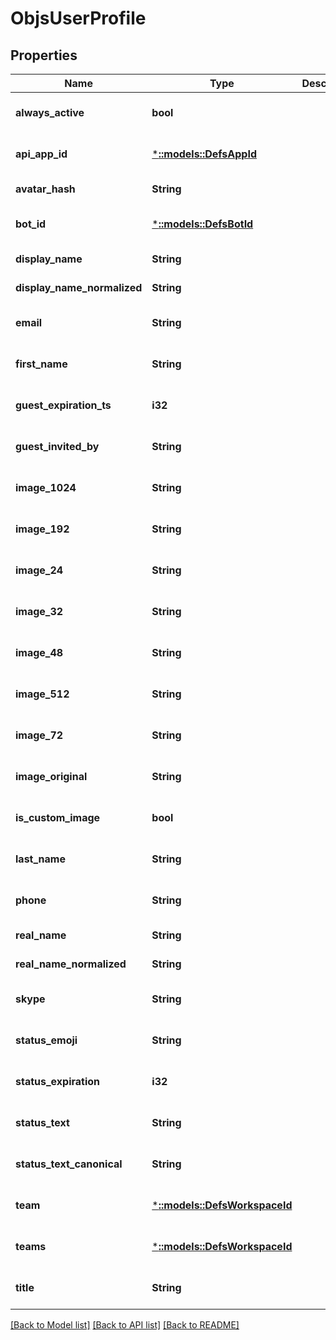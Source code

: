# ObjsUserProfile

## Properties
Name | Type | Description | Notes
------------ | ------------- | ------------- | -------------
**always_active** | **bool** |  | [optional] [default to null]
**api_app_id** | [***::models::DefsAppId**](defs_app_id.md) |  | [optional] [default to null]
**avatar_hash** | **String** |  | [default to null]
**bot_id** | [***::models::DefsBotId**](defs_bot_id.md) |  | [optional] [default to null]
**display_name** | **String** |  | [default to null]
**display_name_normalized** | **String** |  | [default to null]
**email** | **String** |  | [optional] [default to null]
**first_name** | **String** |  | [optional] [default to null]
**guest_expiration_ts** | **i32** |  | [optional] [default to null]
**guest_invited_by** | **String** |  | [optional] [default to null]
**image_1024** | **String** |  | [optional] [default to null]
**image_192** | **String** |  | [optional] [default to null]
**image_24** | **String** |  | [optional] [default to null]
**image_32** | **String** |  | [optional] [default to null]
**image_48** | **String** |  | [optional] [default to null]
**image_512** | **String** |  | [optional] [default to null]
**image_72** | **String** |  | [optional] [default to null]
**image_original** | **String** |  | [optional] [default to null]
**is_custom_image** | **bool** |  | [optional] [default to null]
**last_name** | **String** |  | [optional] [default to null]
**phone** | **String** |  | [optional] [default to null]
**real_name** | **String** |  | [default to null]
**real_name_normalized** | **String** |  | [default to null]
**skype** | **String** |  | [optional] [default to null]
**status_emoji** | **String** |  | [optional] [default to null]
**status_expiration** | **i32** |  | [optional] [default to null]
**status_text** | **String** |  | [optional] [default to null]
**status_text_canonical** | **String** |  | [optional] [default to null]
**team** | [***::models::DefsWorkspaceId**](defs_workspace_id.md) |  | [optional] [default to null]
**teams** | [***::models::DefsWorkspaceId**](defs_workspace_id.md) |  | [optional] [default to null]
**title** | **String** |  | [optional] [default to null]

[[Back to Model list]](../README.md#documentation-for-models) [[Back to API list]](../README.md#documentation-for-api-endpoints) [[Back to README]](../README.md)


